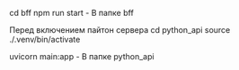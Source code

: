 cd bff
npm run start - В папке bff


Перед включением пайтон сервера
cd python_api
source ./.venv/bin/activate

uvicorn main:app - В папке python_api
